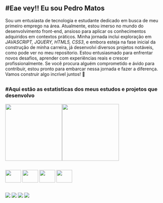 ## #Eae vey!! Eu sou Pedro Matos 

Sou um entusiasta de tecnologia e estudante dedicado em busca de meu primeiro emprego na área. Atualmente, estou imerso no mundo do desenvolvimento front-end, ansioso para aplicar os conhecimentos adquiridos em contextos práticos. Minha jornada inclui exploração em *JAVASCRIPT, JQUERY, HTML5, CSS3*, e embora esteja na fase inicial da construção de minha carreira, já desenvolvi diversos projetos notáveis, como pode ver no meu repositorio. Estou entusiasmado para enfrentar novos desafios, aprender com experiências reais e crescer profissionalmente. Se você procura alguém comprometido e ávido para contribuir, estou pronto para embarcar nessa jornada e fazer a diferença. Vamos construir algo incrível juntos! 🚀

##


###  #Aqui estão as estatisticas dos meus estudos e projetos que desenvolvo 
<div>
 <img  height="180em" src="https://github-readme-stats.vercel.app/api?username=pedrodabahia&theme=shadow_green&show_icons=true"><img height="180em" src="https://github-readme-stats.vercel.app/api/top-langs/?username=pedrodabahia&layout=compact&theme=shadow_green">
</div> 

##

<div>
 <a href="https://www.w3schools.com/js/"> <img width="50" height="40" src="https://cdn.jsdelivr.net/gh/devicons/devicon/icons/javascript/javascript-original.svg"></a>
 <a href="https://jquery.com/"> <img width="50" height="40" src="https://cdn.jsdelivr.net/gh/devicons/devicon/icons/jquery/jquery-original-wordmark.svg"></a>
 <a href="https://www.w3schools.com/html/"><img width="50" height="40" src="https://cdn.jsdelivr.net/gh/devicons/devicon/icons/html5/html5-original.svg"></a>
 <a href="https://www.w3schools.com/css/"> <img width="50" height="40" src="https://cdn.jsdelivr.net/gh/devicons/devicon/icons/css3/css3-original.svg"></a>
</div>

##

<div>
 <a href="https://www.linkedin.com/in/pedro-henrique-silva-matos-197483202/"><img src="https://img.shields.io/badge/LinkedIn-0077B5?style=for-the-badge&logo=linkedin&logoColor=white"></a>
 <a href="https://www.instagram.com/henrique3973"><img src="https://img.shields.io/badge/Instagram-E4405F?style=for-the-badge&logo=instagram&logoColor=white"></a>
 <a href="https://wa.me/5573999916255"><img src="https://img.shields.io/badge/WhatsApp-25D366?style=for-the-badge&logo=whatsapp&logoColor=white"></a> 
 <a href="https://discord.gg/8nKbBFET"><img src="https://img.shields.io/badge/Discord-7289DA?style=for-the-badge&logo=discord&logoColor=white"></a> 
</div>




